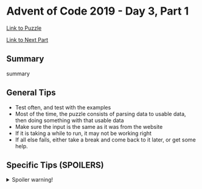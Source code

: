# Advent of Code 2019 - Day 3, Part 1

[Link to Puzzle](https://adventofcode.com/2019/day/3)

[Link to Next Part](https://github.com/CodingAP/unofficial-aoc-syllabus/blob/main/years/2019/day3/part2.md)

## Summary
summary

## General Tips
- Test often, and test with the examples
- Most of the time, the puzzle consists of parsing data to usable data, then doing something with that usable data
- Make sure the input is the same as it was from the website
- If it is taking a while to run, it may not be working right
- If all else fails, either take a break and come back to it later, or get some help.

## Specific Tips (SPOILERS)
<details> <summary>Spoiler warning!</summary>

specific tips

</details>
